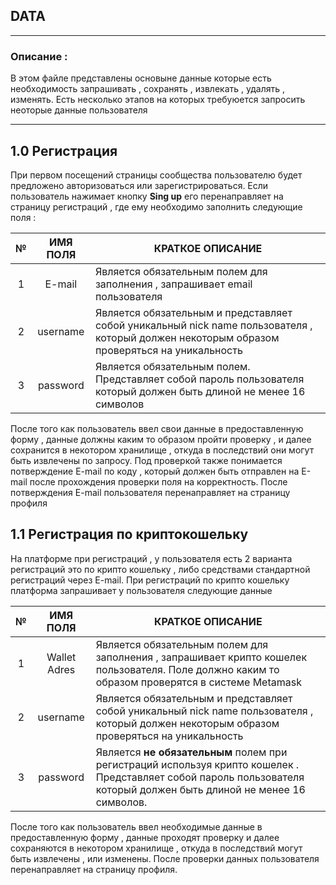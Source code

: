 ## **DATA**

---


### **Описание :**

В этом файле представлены основыне данные которые есть необходимость запрашивать , сохранять , извлекать , удалять , изменять. Есть несколько этапов на которых требуюется запросить неоторые данные пользователя

---

## 1.0 **Регистрация**

При первом посещений страницы сообщества пользователю будет предложено авторизоваться или зарегистрироваться. Если пользователь нажимает кнопку **Sing up** его перенаправляет на страницу регистраций , где ему необходимо заполнить следующие поля : 
 
| №     |  ИМЯ ПОЛЯ  | КРАТКОЕ ОПИСАНИЕ
|:-----:|:------------:|----------------- 
| 1     | E-mail      | Является обязательным полем для заполнения , запрашивает email пользователя 
| 2     | username    | Является обязательным и представляет собой уникальный nick name пользователя , который должен некоторым образом проверяться на уникальность 
| 3     | password    | Является обязательным полем. Представляет собой пароль пользователя который должен быть длиной не менее 16 символов 

После того как пользователь ввел свои данные в предоставленную форму , данные должны каким то образом пройти проверку , и далее сохранится в некотором хранилище , откуда в последствий они могут быть извлечены по запросу. Под проверкой также понимается потверждение E-mail по коду , который должен быть отправлен на E-mail после прохождения проверки поля на корректность. После потверждения E-mail пользователя перенаправляет на страницу профиля 

## 1.1 Регистрация по криптокошельку 

На платформе при регистраций , у пользователя есть 2 варианта регистраций это по крипто кошельку , либо средствами стандартной регистраций через E-mail. При регистраций по крипто кошельку платформа запрашивает у пользователя следующие данные 


| №     |  ИМЯ ПОЛЯ  | КРАТКОЕ ОПИСАНИЕ
|:-----:|:------------:|----------------- 
| 1     | Wallet Adres      | Является обязательным полем для заполнения , запрашивает крипто кошелек пользователя. Поле должно каким то образом проверятся в системе Metamask 
| 2     | username    | Является обязательным и представляет собой уникальный nick name пользователя , который должен некоторым образом проверяться на уникальность 
| 3     | password    | Является **не обязательным** полем при регистраций используя крипто кошелек . Представляет собой пароль пользователя который должен быть длиной не менее 16 символов. 


После того как пользователь ввел необходимые данные в предоставленную форму , данные проходят проверку и далее сохраняются в некотором хранилище , откуда в последствий могут быть извлечены , или изменены. После проверки данных пользователя перенаправляет на страницу профиля. 















